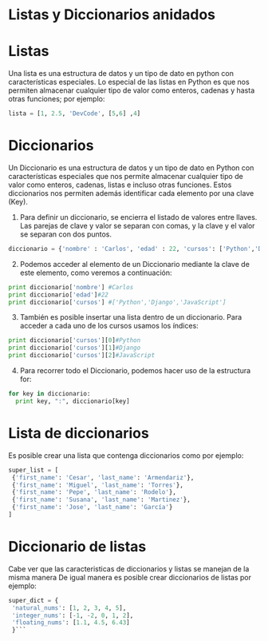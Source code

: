 # Listas y Diccionarios anidados

# Listas
Una lista es una estructura de datos y un tipo de dato en python con características especiales. Lo especial de las listas en Python es que nos permiten almacenar cualquier tipo de valor como enteros, cadenas y hasta otras funciones; por ejemplo:
```python
lista = [1, 2.5, 'DevCode', [5,6] ,4]
```

# Diccionarios

Un Diccionario es una estructura de datos y un tipo de dato en Python con características especiales que nos permite almacenar cualquier tipo de valor como enteros, cadenas, listas e incluso otras funciones. Estos diccionarios nos permiten además identificar cada elemento por una clave (Key).
1. Para definir un diccionario, se encierra el listado de valores entre llaves. Las parejas de clave y valor se separan con comas, y la clave y el valor se separan con dos puntos.
```python
diccionario = {'nombre' : 'Carlos', 'edad' : 22, 'cursos': ['Python','Django','JavaScript'] }
```
2. Podemos acceder al elemento de un Diccionario mediante la clave de este elemento, como veremos a continuación:
```python
print diccionario['nombre'] #Carlos
print diccionario['edad']#22
print diccionario['cursos'] #['Python','Django','JavaScript']
```
3. También es posible insertar una lista dentro de un diccionario. Para acceder a cada uno de los cursos usamos los índices:
```python
print diccionario['cursos'][0]#Python
print diccionario['cursos'][1]#Django
print diccionario['cursos'][2]#JavaScript
```
4. Para recorrer todo el Diccionario, podemos hacer uso de la estructura for:  
```python
for key in diccionario:
  print key, ":", diccionario[key]
```

# Lista de diccionarios
Es posible crear una lista que contenga diccionarios como por ejemplo:
```python
super_list = [
 {'first_name': 'Cesar', 'last_name': 'Armendariz'},
 {'first_name': 'Miguel', 'last_name': 'Torres'},
 {'first_name': 'Pepe', 'last_name': 'Rodelo'},
 {'first_name': 'Susana', 'last_name': 'Martinez'},
 {'first_name': 'Jose', 'last_name': 'García'}
]
```                                                                

# Diccionario de listas
Cabe ver que las caracteristicas de diccionarios y listas se manejan de la misma manera
De igual manera es posible crear diccionarios de listas por ejemplo:
```python
super_dict = {
 'natural_nums': [1, 2, 3, 4, 5],
 'integer_nums': [-1, -2, 0, 1, 2],
 'floating_nums': [1.1, 4.5, 6.43]
 }```        	 
  